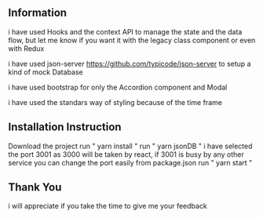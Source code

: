 ## Information
i have used Hooks and the context API to manage the state and the data flow, but let me know if you want it with the legacy class component or even with Redux

i have used json-server https://github.com/typicode/json-server to setup a kind of mock Database

i have used bootstrap for only the Accordion component and Modal

i have used the standars way of styling because of the time frame

## Installation Instruction
Download the project
run " yarn install "
run " yarn jsonDB "
    i have selected the port 3001 as 3000 will be taken by react, if 3001 is busy by any other service you can change the port easily from package.json
run " yarn start "

## Thank You
i will appreciate if you take the time to give me your feedback